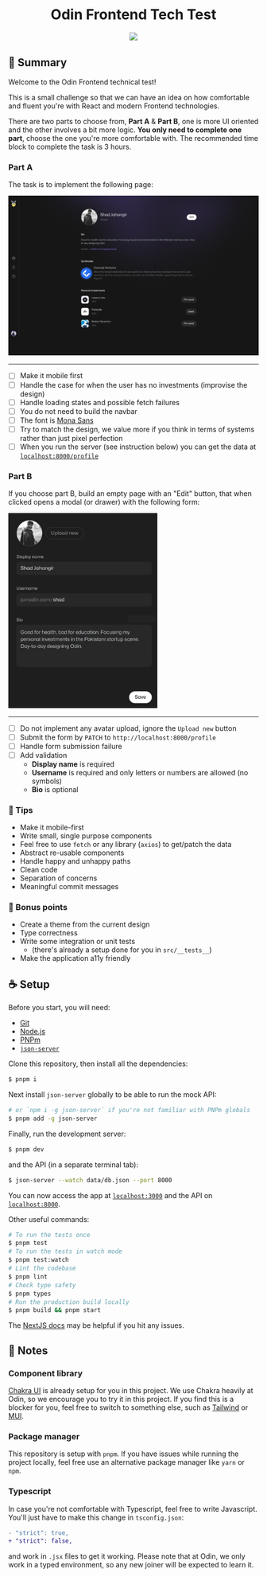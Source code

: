 <div align="center">
<h1>Odin Frontend Tech Test</h1>
<img src="https://media4.giphy.com/media/llKJGxQ1ESmac/giphy.gif?cid=ecf05e47g7saab5bqee9me3hnkrdwkpokmv5ka9qdduual8l&rid=giphy.gif&ct=g" width="300" />
</div>

## 📗 Summary

Welcome to the Odin Frontend technical test!

This is a small challenge so that we can have an idea on how comfortable and fluent you're with React and modern Frontend technologies.

There are two parts to choose from, **Part A** & **Part B**, one is more UI oriented and the other involves a bit more logic. **You only need to complete one part**, choose the one you're more comfortable with. The recommended time block to complete the task is 3 hours.

### Part A

The task is to implement the following page:

<img src="./.github/img/profile.png" width="800" />

---

- [ ] Make it mobile first
- [ ] Handle the case for when the user has no investments (improvise the design)
- [ ] Handle loading states and possible fetch failures
- [ ] You do not need to build the navbar
- [ ] The font is [Mona Sans](https://github.com/github/mona-sans)
- [ ] Try to match the design, we value more if you think in terms of systems rather than just pixel perfection
- [ ] When you run the server (see instruction below) you can get the data at [`localhost:8000/profile`](http://localhost:8000/profile)

### Part B

If you choose part B, build an empty page with an "Edit" button, that when clicked opens a modal (or drawer) with the following form:

<img src="./.github/img/form.png" width="300" />

---

- [ ] Do not implement any avatar upload, ignore the `Upload new` button
- [ ] Submit the form by `PATCH` to `http://localhost:8000/profile`
- [ ] Handle form submission failure
- [ ] Add validation
  - **Display name** is required
  - **Username** is required and only letters or numbers are allowed (no symbols)
  - **Bio** is optional

### 💫 Tips

- Make it mobile-first
- Write small, single purpose components
- Feel free to use `fetch` or any library (`axios`) to get/patch the data
- Abstract re-usable components
- Handle happy and unhappy paths
- Clean code
- Separation of concerns
- Meaningful commit messages

### 💫 Bonus points

- Create a theme from the current design
- Type correctness
- Write some integration or unit tests
  - (there's already a setup done for you in `src/__tests__`)
- Make the application a11y friendly

## ☕️ Setup

Before you start, you will need:

- [Git](http://git-scm.com/book/en/v2/Getting-Started-Installing-Git)
- [Node.js](https://nodejs.org/download/)
- [PNPm](https://pnpm.io/)
- [`json-server`](https://github.com/typicode/json-server)

Clone this repository, then install all the dependencies:

```bash
$ pnpm i
```

Next install `json-server` globally to be able to run the mock API:

```bash
# or `npm i -g json-server` if you're not familiar with PNPm globals
$ pnpm add -g json-server
```

Finally, run the development server:

```bash
$ pnpm dev
```

and the API (in a separate terminal tab):

```bash
$ json-server --watch data/db.json --port 8000
```

You can now access the app at [`localhost:3000`](http://localhost:3000/) and the API on [`localhost:8000`](http://localhost:8000/).

Other useful commands:

```bash
# To run the tests once
$ pnpm test
# To run the tests in watch mode
$ pnpm test:watch
# Lint the codebase
$ pnpm lint
# Check type safety
$ pnpm types
# Run the production build locally
$ pnpm build && pnpm start
```

The [NextJS docs](https://nextjs.org/docs/getting-started) may be helpful if you hit any issues.

## 💬 Notes

### Component library

[Chakra UI](chakra-ui.com/) is already setup for you in this project. We use Chakra heavily at Odin, so we encourage you to try it in this project. If you find this is a blocker for you, feel free to switch to something else, such as [Tailwind](tailwindcss.com/) or [MUI](http://mui.com/).

### Package manager

This repository is setup with `pnpm`. If you have issues while running the project locally, feel free use an alternative package manager like `yarn` or `npm`.

### Typescript

In case you're not comfortable with Typescript, feel free to write Javascript. You'll just have to make this change in `tsconfig.json`:

```diff
- "strict": true,
+ "strict": false,
```

and work in `.jsx` files to get it working. Please note that at Odin, we only work in a typed environment, so any new joiner will be expected to learn it.
